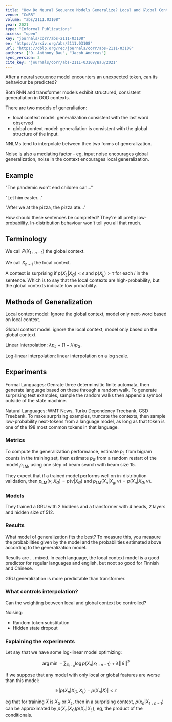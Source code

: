 ```yaml
---
title: "How Do Neural Sequence Models Generalize? Local and Global Context Cues for Out-of-Distribution Prediction."
venue: "CoRR"
volume: "abs/2111.03108"
year: 2021
type: "Informal Publications"
access: "open"
key: "journals/corr/abs-2111-03108"
ee: "https://arxiv.org/abs/2111.03108"
url: "https://dblp.org/rec/journals/corr/abs-2111-03108"
authors: ["D. Anthony Bau", "Jacob Andreas"]
sync_version: 3
cite_key: "journals/corr/abs-2111-03108/Bau/2021"
---
```


After a neural sequence model encounters an unexpected token, can its behaviour be predicted?

Both RNN and transformer models exhibit structured, consistent generaliation in OOD contexts.

There are two models of generaliation:
 - local context model: generalization consistent with the last word observed
 - global context model: generaliation is consistent with the global structure of the input.

NNLMs tend to interpolate between thee two forms of generalization.

Noise is also a mediating factor - eg, input noise encourages global generalization, noise in the context encourages local generalization.

## Example

"The pandemic won't end children can..."

"Let him easter..."

"After we at the pizza, the pizza ate..."

How should these sentences be completed? They're all pretty low-probability. In-distribution behaviour won't tell you all that much.

## Terminology

We call $P(X_{1:n - 1})$ the global context.

We call $X_{n - 1}$ the local context.

A context is surprising if $p(X_L|X_G) \lt \epsilon$ and $p(X_L) > \tau$ for each $i$ in the sentence. Which is to say that the local contexts are high-probability, but the global contexts indicate low probability.


## Methods of Generalization

Local context model: Ignore the global context, model only next-word based on local context.

Global context model: ignore the local context, model only based on the global context.

Linear Interpolation: $\lambda p_L + (1 - \lambda) p_G$.

Log-linear interpolation: linear interpolation on a log scale.

## Experiments

Formal Languages: Genrate three determinsitic finite automata, then generate language based on these through a random walk. To generate surprising test examples, sample the random walks then append a symbol outside of the state machine.

Natural Languages: WMT News, Turku Dependency Treebank, GSD Treebank.  To make surprising examples, truncate the contexts, then sample low-probability next-tokens from a language model, as long as that token is one of the 198 most common tokens in that language.

### Metrics

To compute the generalization performance, estimate $p_L$ from bigram counts in the training set, then estimate $p_G$ from a random restart of the model $p_{\text{LM}}$, using one step of beam search with beam size 15.

They expect that if a trained model performs well on in-distribution validation, then $p_{\text{LM}}(v, X_G) = p(v|X_G)$ and $p_{LM}(X_n|X_g, v) = p(X_n|X_G, v)$.

### Models

They trained a GRU with 2 hiddens and a transformer with 4 heads, 2 layers and hidden size of 512.

### Results

What model of generalization fits the best? To measure this, you measure the probabilities given by the model and the probabilities estimated above according to the generalization model.

Results are ... mixed. In each language, the local context model is a good predictor for regular languages and english, but noot so good for Finnish and Chinese.

GRU generalization is more predictable than transformer.

### What controls interpolation?

Can the weighting between local and global context be controlled?

Noising:
 - Random token substitution
 - Hidden state dropout

### Explaining the experiments

Let say that we have some log-linear model optimizing:

$$
\arg \min -\sum_{X_{1:n}} \log p(X_n|x_{1:n-1}) + \lambda ||\theta||^2
$$

If we suppose that any model with only local or global features are worse than this model:

$$
\mathbb{E}|p(X_n|X_G, X_L) - p(X_n|\tilde{X})| \lt \epsilon
$$

eg that for training $\tilde{X}$ is $X_G$ or $X_L$, then in a surprising context, $p(x_n|X_{1:n - 1})$ can be approximated by $\tilde{p}(X_n|X_G) \tilde{p}(X_n|X_L)$, eg, the product of the conditionals.